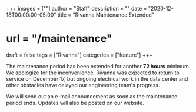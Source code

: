 +++
images = [""]
author = "Staff"
description = ""
date = "2020-12-18T00:00:00-05:00"
title = "Rivanna Maintenance Extended"
# url = "/maintenance"
draft = false
tags = ["Rivanna"]
categories = ["feature"]
+++

The maintenance period has been extended for another **72 hours** minimum. We apologize for the inconvenience. Rivanna was expected to return to service on December 17, but ongoing electrical work in the data center and other obstacles have delayed our engineering team's progress.

We will send out an e-mail announcement as soon as the maintenance period ends. Updates will also be posted on our website.
